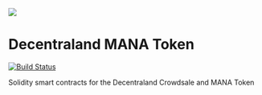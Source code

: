 ![](https://raw.githubusercontent.com/decentraland/web/gh-pages/img/decentraland.ico)

Decentraland MANA Token
=======================

[![Build Status](https://travis-ci.org/decentraland/mana.svg?branch=master)](https://travis-ci.org/decentraland/mana)

Solidity smart contracts for the Decentraland Crowdsale and MANA Token
